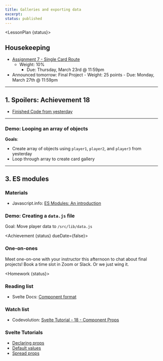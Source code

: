 ```yaml
---
title: Galleries and exporting data
excerpt:
status: published
---
```

<script>
	import Homework from "$lib/components/Homework.svelte";
	import LessonPlan from "$lib/components/LessonPlan.svelte";
	import LabTime from "$lib/components/LabTime.svelte";
	import Achievement from "$lib/components/Achievement.svelte";
</script>

<LessonPlan {status}>

## Housekeeping
- [Assignment 7 - Single Card Route](/courses/cpnt-262/assessments/assignment-7)
    - Weight: 10%
		- Due: Thursday, March 23rd @ 11:59pm  
- Announced tomorrow: Final Project
		- Weight: 25 points
		- Due: Monday, March 27th @ 11:59pm

---

## 1. Spoilers: Achievement 18
- [Finished Code from yesterday](https://github.com/sait-wbdv/w23-refactor-example/tree/main/src/routes/dailies/2023-03-20-js-objects/adventurers-objects)

---

### Demo: Looping an array of objects
**Goals**:
- Create array of objects using `player1`, `player2`, and `player3` from yesterday
- Loop through array to create card gallery

---

## 3. ES modules
### Materials
- Javascript.info: [ES Modules: An introduction](https://javascript.info/modules-intro)

### Demo: Creating a `data.js` file
Goal: Move player data to `/src/lib/data.js`

</LessonPlan>

<Achievement {status} dueDate={false}>

### One-on-ones
Meet one-on-one with your instructor this afternoon to chat about final projects! Book a time slot in Zoom or Slack. Or we just wing it.

</Achievement>

<Homework {status}>

### Reading list
- Svelte Docs: [Component format](https://svelte.dev/docs#component-format)

### Watch list
- Codevolution: [Svelte Tutorial - 18 - Component Props](https://www.youtube.com/watch?v=v943IElHCeY)

### Svelte Tutorials
- [Declaring props](https://learn.svelte.dev/tutorial/declaring-props)
- [Default values](https://learn.svelte.dev/tutorial/default-values)
- [Spread props](https://learn.svelte.dev/tutorial/spread-props)

</Homework>
